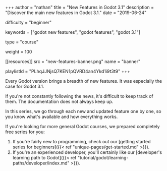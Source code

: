 +++
author = "nathan"
title = "New Features in Godot 3.1"
description = "Discover the main new features in Godot 3.1."
date = "2019-06-24"

difficulty = "beginner"

keywords = ["godot new features", "godot features", "godot 3.1"]

type = "course"

weight = 100

[[resources]]
src = "new-features-banner.png"
name = "banner"

playlistId = "PLhqJJNjsQ7KEN1pQVRD4an4Ykd1i9t3t9"
+++

Every Godot version brings a breadth of new features. It was especially the case for Godot 3.1.

If you're not constantly following the news, it's difficult to keep track of them. The documentation does not always keep up.

In this series, we go through each new and updated feature one by one, so you know what's available and how everything works.

If you're looking for more general Godot courses, we prepared completely free series for you:

1. If you're fairly new to programming, check out our [getting started series for beginners]({{< ref "unique-pages/get-started.md" >}}).
1. If you're an experienced developer, you'll certainly like our [developer's learning path to Godot]({{< ref "tutorial/godot/learning-paths/developer/index.md" >}}).
